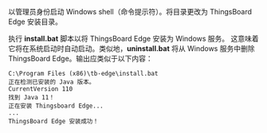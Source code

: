 以管理员身份启动 Windows shell（命令提示符）。将目录更改为 ThingsBoard Edge 安装目录。

执行 **install.bat** 脚本以将 ThingsBoard Edge 安装为 Windows 服务。
这意味着它将在系统启动时自动启动。类似地，**uninstall.bat** 将从 Windows 服务中删除 ThingsBoard Edge。输出应类似于以下内容：

  ```text
C:\Program Files (x86)\tb-edge\install.bat
正在检测已安装的 Java 版本。
CurrentVersion 110
找到 Java 11！
正在安装 Thingsboard Edge...
...
ThingsBoard Edge 安装成功！
```